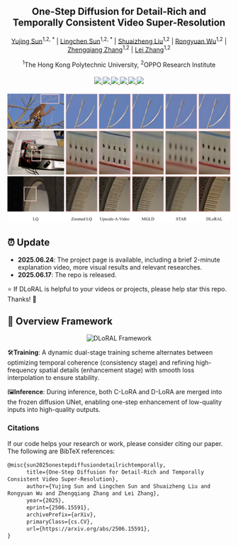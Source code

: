 <div align="center">
<h2>One-Step Diffusion for Detail-Rich and Temporally Consistent Video Super-Resolution</h2>

[Yujing Sun](https://yjsunnn.github.io/)<sup>1,2, *</sup> | 
[Lingchen Sun](https://scholar.google.com/citations?hl=zh-CN&tzom=-480&user=ZCDjTn8AAAAJ)<sup>1,2, *</sup> | 
[Shuaizheng Liu](https://scholar.google.com/citations?user=wzdCc-QAAAAJ&hl=en)<sup>1,2</sup> | 
[Rongyuan Wu](https://scholar.google.com/citations?user=A-U8zE8AAAAJ&hl=zh-CN)<sup>1,2</sup> | 
[Zhengqiang Zhang](https://scholar.google.com.tw/citations?user=UX26wSMAAAAJ&hl=en)<sup>1,2</sup> | 
[Lei Zhang](https://www4.comp.polyu.edu.hk/~cslzhang)<sup>1,2</sup>

<sup>1</sup>The Hong Kong Polytechnic University, <sup>2</sup>OPPO Research Institute
</div>

<div>
    <h4 align="center">
        <a href="https://yjsunnn.github.io/DLoRAL-project/" target='_blank'>
        <img src="https://img.shields.io/badge/💡-Project%20Page-gold">
        </a>
        <a href="https://arxiv.org/pdf/2506.15591" target='_blank'>
        <img src="https://img.shields.io/badge/arXiv-2312.06640-b31b1b.svg">
        </a>
        <a href="https://www.youtube.com/embed/Jsk8zSE3U-w?si=jz1Isdzxt_NqqDFL&vq=hd1080" target='_blank'>
        <img src="https://img.shields.io/badge/Demo%20Video-%23FF0000.svg?logo=YouTube&logoColor=white">
        </a>
        <a href="https://www.youtube.com/embed/xzZL8X10_KU?si=vOB3chIa7Zo0l54v" target="_blank">
        <img src="https://img.shields.io/badge/2--Min%20Explainer-brightgreen?logo=YouTube&logoColor=white">
        </a>
        </a>
        <a href="https://github.com/yjsunnn/Awesome-video-super-resolution-diffusion" target="_blank">
        <img src="https://img.shields.io/badge/GitHub-Awesome--VSR--Diffusion-181717.svg?logo=github&logoColor=white">
        </a>
<!--         <a href="https://www.youtube.com/embed/Jsk8zSE3U-w?si=jz1Isdzxt_NqqDFL&vq=hd1080" target='_blank'>
        <img src="https://img.shields.io/badge/1--Min%20Algorithm%20Explainer-%23FF0000.svg?logo=YouTube&logoColor=white">
        </a> -->
        <a href="https://github.com/yjsunnn/DLoRAL" target='_blank' style="text-decoration: none;"><img src="https://visitor-badge.laobi.icu/badge?page_id=yjsunnn/DLoRAL"></a>
    </h4>
</div>

<p align="center">

<img src="assets/visual_results.svg" alt="Visual Results">

</p>

## ⏰ Update
- **2025.06.24**: The project page is available, including a brief 2-minute explanation video, more visual results and relevant researches.
- **2025.06.17**: The repo is released.

:star: If DLoRAL is helpful to your videos or projects, please help star this repo. Thanks! :hugs:

## 🌟 Overview Framework

<p align="center">

<img src="assets/pipeline.svg" alt="DLoRAL Framework">

</p>

🛠️**Training**: A dynamic dual-stage training scheme alternates between optimizing temporal coherence (consistency stage) and refining high-frequency spatial details (enhancement stage) with smooth loss interpolation to ensure stability.

🖼️**Inference**: During inference, both C-LoRA and D-LoRA are merged into the frozen diffusion UNet, enabling one-step enhancement of low-quality inputs into high-quality outputs.



### Citations
If our code helps your research or work, please consider citing our paper.
The following are BibTeX references:

```
@misc{sun2025onestepdiffusiondetailrichtemporally,
      title={One-Step Diffusion for Detail-Rich and Temporally Consistent Video Super-Resolution}, 
      author={Yujing Sun and Lingchen Sun and Shuaizheng Liu and Rongyuan Wu and Zhengqiang Zhang and Lei Zhang},
      year={2025},
      eprint={2506.15591},
      archivePrefix={arXiv},
      primaryClass={cs.CV},
      url={https://arxiv.org/abs/2506.15591}, 
}
